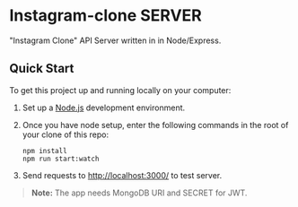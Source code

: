 # Instagram-clone SERVER
"Instagram Clone" API Server written in in Node/Express.

## Quick Start
To get this project up and running locally on your computer:

1. Set up a [Node.js](https://nodejs.org) development environment.
2. Once you have node setup, enter the following commands in the root of your clone of this repo:

   ```
   npm install
   npm run start:watch
   ```
3. Send requests to <http://localhost:3000/> to test server.

> **Note:** The app needs MongoDB URI and SECRET for JWT.